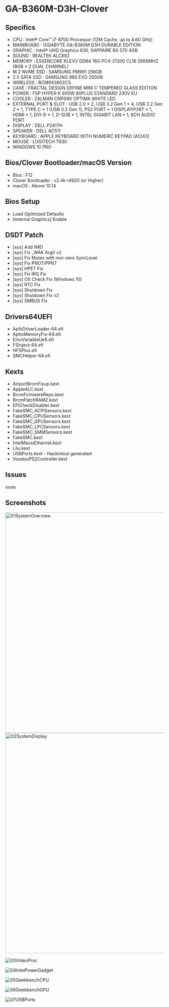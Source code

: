 # GA-B360M-D3H-Clover

## Specifics

- CPU : Intel® Core™ i7-8700 Processor (12M Cache, up to 4.60 GHz)
- MAINBOARD : GIGABYTE GA-B360M D3H DURABLE EDITION
- GRAPHIC : Intel® UHD Graphics 630, SAPPAIRE RX 570 4GB
- SOUND : REALTEK ALC892
- MEMORY : ESSENCORE KLEVV DDR4 16G PC4-21300 CL16 2666MHZ (8GB * 2 DUAL CHANNEL)
- M.2 NVME SSD : SAMSUNG PM961 256GB
- 2.5 SATA SSD : SAMSUNG 960 EVO 250GB
- WIRELESS : BCM943602CS
- CASE : FRACTAL DESIGN DEFINE MINI C TEMPERED GLASS EDITION
- POWER : FSP HYPER K 600W 80PLUS STANDARD 230V EU
- COOLER : ZALMAN CNPS9X OPTIMA WHITE LED
- EXTERNAL PORT & SLOT : USB 2.0 * 2, USB 3.2 Gen 1 * 4, USB 3.2 Gen 2 * 1, TYPE C * 1 (USB 3.2 Gen 1), PS2 PORT * 1 DISPLAYPORT * 1, HDMI * 1, DVI-D * 1, D-SUB * 1, INTEL GIGABIT LAN * 1, 8CH AUDIO PORT
- DISPLAY : DELL P2417H
- SPEAKER : DELL AC511
- KEYBOARD : APPLE KEYBOARD WITH NUMERIC KEYPAD (A1243)
- MOUSE : LOGITECH T630
- WINDOWS 10 PRO


## Bios/Clover Bootloader/macOS Version

- Bios : F12
- Clover Bootloader : v2.4k r4920 (or Higher)
- macOS : Above 10.14


## Bios Setup

- Load Optimized Defaults
- [Internal Graphics] Enable


## DSDT Patch

- [sys] Add IMEI
- [sys] Fix _WAK Arg0 v2
- [sys] Fix Mutex with non-zero SyncLevel
- [sys] Fix PNOT/PPNT
- [sys] HPET Fix
- [sys] Fix IRQ Fix
- [sys] OS Check Fix (Windows 10)
- [sys] RTC Fix
- [sys] Shutdown Fix
- [sys] Shutdown Fix v2
- [sys] SMBUS Fix


## Drivers64UEFI

- ApfsDriverLoader-64.efi
- AptioMemoryFix-64.efi
- EmuVariableUefi.efi
- FSInject-64.efi
- HFSPlus.efi
- SMCHelper-64.efi


## Kexts

- AirportBrcmFixup.kext
- AppleALC.kext
- BrcmFirmwareRepo.kext
- BrcmPatchRAM2.kext
- EFICheckDisabler.kext
- FakeSMC_ACPISensors.kext
- FakeSMC_CPUSensors.kext
- FakeSMC_GPUSensors.kext
- FakeSMC_LPCSensors.kext
- FakeSMC_SMMSensors.kext
- FakeSMC.kext
- IntelMausiEthernet.kext
- Lilu.kext
- USBPorts.kext    -    Hackintool generated
- VoodooPS2Controller.kext

## Issues
none

## Screenshots

<img width="698" alt="01SystemOverview" src="https://user-images.githubusercontent.com/46496967/60285360-bf701700-9948-11e9-916b-af54a5a76fa1.png">

<img width="698" alt="02SystemDisplay" src="https://user-images.githubusercontent.com/46496967/60285249-7a4be500-9948-11e9-846b-0245575f76f0.png">

![03VideoProc](https://user-images.githubusercontent.com/46496967/60285046-07db0500-9948-11e9-801d-6a4c3945f7c3.png)

![04IntelPowerGadget](https://user-images.githubusercontent.com/46496967/60285045-07426e80-9948-11e9-95c7-a6016496a4ac.png)

![05GeekbenchCPU](https://user-images.githubusercontent.com/46496967/60285043-07426e80-9948-11e9-9290-996b3ee34ca8.png)

![06GeekbenchGPU](https://user-images.githubusercontent.com/46496967/60285041-06a9d800-9948-11e9-88de-be243d6b2dee.png)

![07USBPorts](https://user-images.githubusercontent.com/46496967/60285044-07426e80-9948-11e9-9512-bafd9b18e6ea.png)